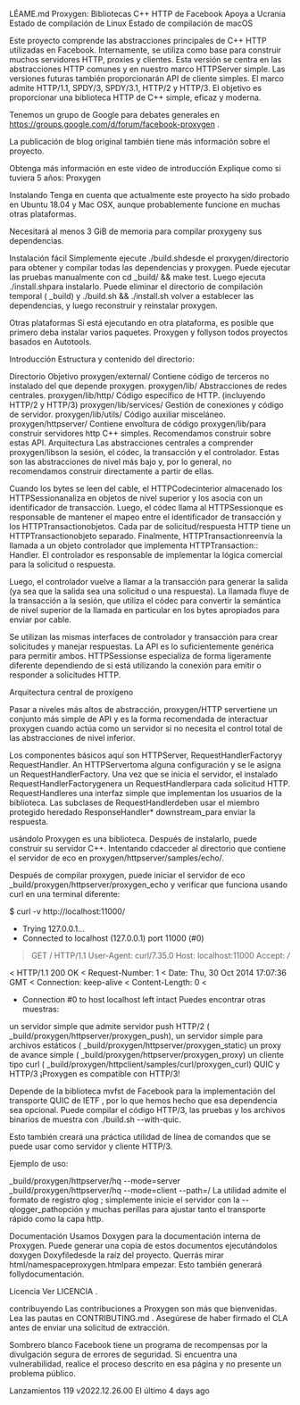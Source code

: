 LÉAME.md
Proxygen: Bibliotecas C++ HTTP de Facebook
Apoya a Ucrania Estado de compilación de Linux Estado de compilación de macOS

Este proyecto comprende las abstracciones principales de C++ HTTP utilizadas en Facebook. Internamente, se utiliza como base para construir muchos servidores HTTP, proxies y clientes. Esta versión se centra en las abstracciones HTTP comunes y en nuestro marco HTTPServer simple. Las versiones futuras también proporcionarán API de cliente simples. El marco admite HTTP/1.1, SPDY/3, SPDY/3.1, HTTP/2 y HTTP/3. El objetivo es proporcionar una biblioteca HTTP de C++ simple, eficaz y moderna.

Tenemos un grupo de Google para debates generales en https://groups.google.com/d/forum/facebook-proxygen .

La publicación de blog original también tiene más información sobre el proyecto.

Obtenga más información en este video de introducción
Explique como si tuviera 5 años: Proxygen

Instalando
Tenga en cuenta que actualmente este proyecto ha sido probado en Ubuntu 18.04 y Mac OSX, aunque probablemente funcione en muchas otras plataformas.

Necesitará al menos 3 GiB de memoria para compilar proxygeny sus dependencias.

Instalación fácil
Simplemente ejecute ./build.shdesde el proxygen/directorio para obtener y compilar todas las dependencias y proxygen. Puede ejecutar las pruebas manualmente con cd _build/ && make test. Luego ejecuta ./install.shpara instalarlo. Puede eliminar el directorio de compilación temporal ( _build) y ./build.sh && ./install.sh volver a establecer las dependencias, y luego reconstruir y reinstalar proxygen.

Otras plataformas
Si está ejecutando en otra plataforma, es posible que primero deba instalar varios paquetes. Proxygen y follyson todos proyectos basados ​​en Autotools.

Introducción
Estructura y contenido del directorio:

Directorio	Objetivo
proxygen/external/	Contiene código de terceros no instalado del que depende proxygen.
proxygen/lib/	Abstracciones de redes centrales.
proxygen/lib/http/	Código específico de HTTP. (incluyendo HTTP/2 y HTTP/3)
proxygen/lib/services/	Gestión de conexiones y código de servidor.
proxygen/lib/utils/	Código auxiliar misceláneo.
proxygen/httpserver/	Contiene envoltura de código proxygen/lib/para construir servidores http C++ simples. Recomendamos construir sobre estas API.
Arquitectura
Las abstracciones centrales a comprender proxygen/libson la sesión, el códec, la transacción y el controlador. Estas son las abstracciones de nivel más bajo y, por lo general, no recomendamos construir directamente a partir de ellas.

Cuando los bytes se leen del cable, el HTTPCodecinterior almacenado los HTTPSessionanaliza en objetos de nivel superior y los asocia con un identificador de transacción. Luego, el códec llama al HTTPSessionque es responsable de mantener el mapeo entre el identificador de transacción y los HTTPTransactionobjetos. Cada par de solicitud/respuesta HTTP tiene un HTTPTransactionobjeto separado. Finalmente, HTTPTransactionreenvía la llamada a un objeto controlador que implementa HTTPTransaction:: Handler. El controlador es responsable de implementar la lógica comercial para la solicitud o respuesta.

Luego, el controlador vuelve a llamar a la transacción para generar la salida (ya sea que la salida sea una solicitud o una respuesta). La llamada fluye de la transacción a la sesión, que utiliza el códec para convertir la semántica de nivel superior de la llamada en particular en los bytes apropiados para enviar por cable.

Se utilizan las mismas interfaces de controlador y transacción para crear solicitudes y manejar respuestas. La API es lo suficientemente genérica para permitir ambos. HTTPSessionse especializa de forma ligeramente diferente dependiendo de si está utilizando la conexión para emitir o responder a solicitudes HTTP.

Arquitectura central de proxígeno

Pasar a niveles más altos de abstracción, proxygen/HTTP servertiene un conjunto más simple de API y es la forma recomendada de interactuar proxygen cuando actúa como un servidor si no necesita el control total de las abstracciones de nivel inferior.

Los componentes básicos aquí son HTTPServer, RequestHandlerFactoryy RequestHandler. An HTTPServertoma alguna configuración y se le asigna un RequestHandlerFactory. Una vez que se inicia el servidor, el instalado RequestHandlerFactorygenera un RequestHandlerpara cada solicitud HTTP. RequestHandleres una interfaz simple que implementan los usuarios de la biblioteca. Las subclases de RequestHandlerdeben usar el miembro protegido heredado ResponseHandler* downstream_para enviar la respuesta.

usándolo
Proxygen es una biblioteca. Después de instalarlo, puede construir su servidor C++. Intentando cdacceder al directorio que contiene el servidor de eco en proxygen/httpserver/samples/echo/.

Después de compilar proxygen, puede iniciar el servidor de eco _build/proxygen/httpserver/proxygen_echo y verificar que funciona usando curl en una terminal diferente:

$ curl -v http://localhost:11000/
*   Trying 127.0.0.1...
* Connected to localhost (127.0.0.1) port 11000 (#0)
> GET / HTTP/1.1
> User-Agent: curl/7.35.0
> Host: localhost:11000
> Accept: */*
>
< HTTP/1.1 200 OK
< Request-Number: 1
< Date: Thu, 30 Oct 2014 17:07:36 GMT
< Connection: keep-alive
< Content-Length: 0
<
* Connection #0 to host localhost left intact
Puedes encontrar otras muestras:

un servidor simple que admite servidor push HTTP/2 ( _build/proxygen/httpserver/proxygen_push),
un servidor simple para archivos estáticos ( _build/proxygen/httpserver/proxygen_static)
un proxy de avance simple ( _build/proxygen/httpserver/proxygen_proxy)
un cliente tipo curl ( _build/proxygen/httpclient/samples/curl/proxygen_curl)
QUIC y HTTP/3
¡Proxygen es compatible con HTTP/3!

Depende de la biblioteca mvfst de Facebook para la implementación del transporte QUIC de IETF , por lo que hemos hecho que esa dependencia sea opcional. Puede compilar el código HTTP/3, las pruebas y los archivos binarios de muestra con ./build.sh --with-quic.

Esto también creará una práctica utilidad de línea de comandos que se puede usar como servidor y cliente HTTP/3.

Ejemplo de uso:

_build/proxygen/httpserver/hq --mode=server
_build/proxygen/httpserver/hq --mode=client --path=/
La utilidad admite el formato de registro qlog ; simplemente inicie el servidor con la --qlogger_pathopción y muchas perillas para ajustar tanto el transporte rápido como la capa http.

Documentación
Usamos Doxygen para la documentación interna de Proxygen. Puede generar una copia de estos documentos ejecutándolos doxygen Doxyfiledesde la raíz del proyecto. Querrás mirar html/namespaceproxygen.htmlpara empezar. Esto también generará follydocumentación.

Licencia
Ver LICENCIA .

contribuyendo
Las contribuciones a Proxygen son más que bienvenidas. Lea las pautas en CONTRIBUTING.md . Asegúrese de haber firmado el CLA antes de enviar una solicitud de extracción.

Sombrero blanco
Facebook tiene un programa de recompensas por la divulgación segura de errores de seguridad. Si encuentra una vulnerabilidad, realice el proceso descrito en esa página y no presente un problema público.

Lanzamientos 119
v2022.12.26.00
El último
4 days ago
